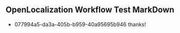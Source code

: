## OpenLocalization Workflow Test MarkDown
* 077994a5-da3a-405b-b959-40a95695b946 thanks!

<!--HONumber=Sep16_HO1-->


